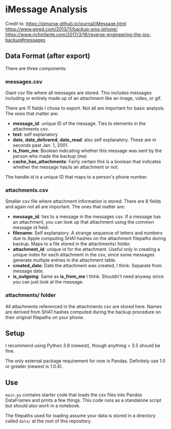 # iMessage Analysis
Credit to:
https://stmorse.github.io/journal/iMessage.html  
https://www.wired.com/2013/11/backup-sms-iphone/  
https://www.richinfante.com/2017/3/16/reverse-engineering-the-ios-backup#messages  

## Data Format (after export)
There are three components:

### messages.csv
Giant csv file where all messages are stored. This includes messages including 
or entirely made up of an attachment like an image, video, or gif. 

There are 11 fields I chose to export. Not all are important for basic analysis.
The ones that matter are:
- **message_id**: unique ID of the message. Ties to elements in the attachments csv.
- **text**: self explanatory
- **date**, **date_delivered**, **date_read**: also self explanatory. These are in seconds
  past Jan. 1, 2001.
- **is_from_me**: Boolean indicating whether this message was sent by the person who made the 
  backup (me)
- **cache_has_attachments**: Fairly certain this is a boolean that indicates whether the message
  has/is an attachment or not.

The handle id is a unique ID that maps to a person's phone number.

### attachments.csv
Smaller csv file where attachment information is stored. There are 8 fields and again not all are
important. The ones that matter are:
- **message_id**: ties to a message in the messages csv. If a message has an attachment, you can look
  up that attachment using the common message id field.
- **filename**: Self explanatory. A strange sequence of letters and numbers due to Apple computing SHA1
  hashes on the attachment filepaths during backup. Maps to a file stored in the attachments/ folder.
- **attachment_id**: unique id for the attachment. Useful only in creating a unique index for each
  attachment in the csv, since some messages generate multiple entries in the attachment table.
- **created_date**: Date the attachment was created, I think. Separate from message date.
- **is_outgoing**: Same as **is_from_me** I think. Shouldn't need anyway since you can just look 
  at the message.

### attachments/ folder
All attachments referenced in the attachments csv are stored here. Names are derived from SHA1 hashes
computed during the backup procedure on their original filepaths on your phone.

## Setup
I recommend using Python 3.8 (newest), though anything > 3.5 should be fine.

The only external package requirement for now is Pandas. Definitely use 1.0 or greater (newest is 1.0.4).

## Use
`main.py` contains starter code that loads the csv files into Pandas DataFrames and prints a few things.
This code runs as a standalone script but should also work in a notebook. 

The filepaths used for loading assume your data is stored in a directory called `data/` at the root of this repository.


